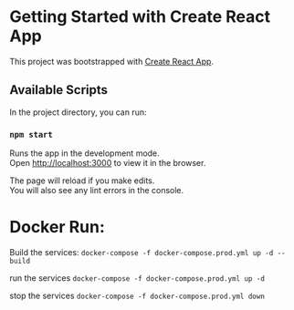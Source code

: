 # Getting Started with Create React App

This project was bootstrapped with [Create React App](https://github.com/facebook/create-react-app).

## Available Scripts

In the project directory, you can run:

### `npm start`

Runs the app in the development mode.\
Open [http://localhost:3000](http://localhost:3000) to view it in the browser.

The page will reload if you make edits.\
You will also see any lint errors in the console.

# Docker Run:

Build the services:
`docker-compose -f docker-compose.prod.yml up -d --build`

run the services
`docker-compose -f docker-compose.prod.yml up -d`

stop the services
`docker-compose -f docker-compose.prod.yml down`